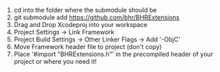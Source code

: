 1. cd into the folder where the submodule should be
2. git submodule add https://github.com/bhr/BHRExtensions
3. Drag and Drop Xcodeproj into your workspace
4. Project Settings -> Link Framework
5. Project Build Settings -> Other Linker Flags -> Add '-ObjC'
6. Move Framework header file to project (don't copy)
7. Place '#import "BHRExtensions.h"' in the precompiled header of your project or where you need it!
